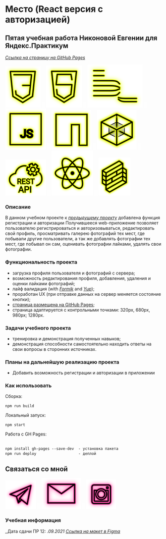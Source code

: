 # Место (React версия с авторизацией)
  
## Пятая учебная работа Никоновой Евгении для Яндекс.Практикум  
_[Ссылка на страницу на GitHub Pages](https://beagle-elgaeb.github.io/mesto-react-auth/)_  
  
<p>
  <a href="https://developer.mozilla.org/ru/docs/Web/CSS"><img src="readme/icon-css3.svg" alt="CSS3"></a>  
  <img src="readme/icon-whitespace-5px.svg"/>
  <a href="https://developer.mozilla.org/ru/docs/Glossary/HTML5"><img src="readme/icon-html5.svg" alt="HTML5"></a>  
  <img src="readme/icon-whitespace-5px.svg"/>
  <a href="https://ru.bem.info/"><img src="readme/icon-bem.svg" alt="БЭМ"></a>
  <img src="readme/icon-whitespace-5px.svg"/>
  <a href="https://developer.mozilla.org/ru/docs/Web/JavaScript"><img src="readme/icon-js.svg" alt="JS"></a>
  <img src="readme/icon-whitespace-5px.svg"/>
  <a href="https://npmjs.com/"><img src="readme/icon-npm.svg" alt="NPM"></a>
  <img src="readme/icon-whitespace-5px.svg"/>
  <a href="https://webpack.js.org/"><img src="readme/icon-webpack.svg" alt="WebPack"></a>
  <img src="readme/icon-whitespace-5px.svg"/>
  <a href="https://ru.wikipedia.org/wiki/REST"><img src="readme/icon-api.svg" alt="REST API"></a>
  <img src="readme/icon-whitespace-5px.svg"/>
  <a href="https://ru.reactjs.org/"><img src="readme/icon-react.svg" alt="React"></a>
  <img src="readme/icon-whitespace-5px.svg"/>
  <a href="https://formik.org/"><img src="readme/icon-formik.svg" alt="Formik"></a>
</p>
  
### Описание  
В данном учебном проекте к _[предыдущему проекту](https://github.com/beagle-elgaeb/mesto-react)_ добавлена функция регистрации и авторизации 
Получившееся web-приложение позволяет пользователю регистрироваться и авторизовываться, редактировать свой профиль, просматривать галерею фотографий тех мест, где побывали другие пользователи, а так же добавлять фотографии тех мест, где побывал он сам, оценивать фотографии лайками, удалять свои фотографии.  
  
### Функциональность проекта  
* загрузка профиля пользователя и фотографий с сервера;  
* возможность редактирования профиля, добавления, удаления и оценки лайками фотографий;  
* лайф валидация (with _[Formik](https://formik.org/)_ and _[Yup](https://github.com/jquense/yup)_);  
* проработан UX (при отправке данных на сервер меняется состояние кнопки);  
* [страница размещена на GitHub Pages](https://beagle-elgaeb.github.io/mesto-react/);  
* страница адаптируется с контрольными точками: 320px, 680px, 980px; 1280px.  
  
### Задачи учебного проекта  
* тренировка и демонстрация полученных навыков;  
* демонстрация способности самостоятельно находить ответы на свои вопросы в сторонних источниках.  
  
### Планы на дальнейшую реализацию проекта  
* Добавить возможность регистрации и авторизации в приложении  

### Как использовать
Сборка:  
<pre><code>npm run build</pre></code>  
Локальный запуск:  
<pre><code>npm start</pre></code>  
Работа с GH Pages:  
<pre><code>
npm install gh-pages --save-dev  - установка пакета
npm run deploy                   - деплой
</pre></code>  
  
## Связаться со мной  
<p>
  <a href="https://t.me/evgevgevge"><img src="readme/icon-tg.svg" alt="Telegram"></a>
    <img src="readme/icon-whitespace-5px.svg"/>
  <a href="mailto:beagle-elgaeb@ya.ru"><img src="readme/icon-mail.svg" alt="Mail"></a>
    <img src="readme/icon-whitespace-5px.svg"/>
  <a href="https://www.instagram.com/evg._.su/"><img src="readme/icon-inst.svg" alt="Instagram"></a>
</p>
  
### Учебная информация
_Дата сдачи ПР 12: __.09.2021_ [Ссылка на макет в Figma](https://www.figma.com/file/5H3gsn5lIGPwzBPby9jAOo/JavaScript.-Sprint-12)_  
